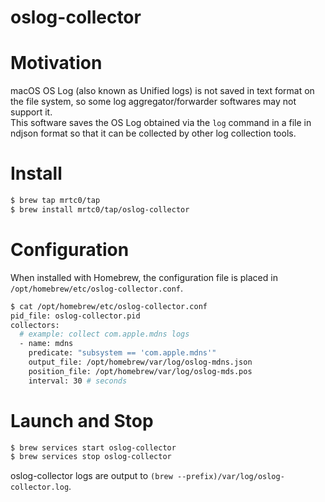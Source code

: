 # oslog-collector

# Motivation

macOS OS Log (also known as Unified logs) is not saved in text format on the file system, so some log aggregator/forwarder softwares may not support it.  
This software saves the OS Log obtained via the `log` command in a file in ndjson format so that it can be collected by other log collection tools.

# Install

```sh
$ brew tap mrtc0/tap
$ brew install mrtc0/tap/oslog-collector
```

# Configuration

When installed with Homebrew, the configuration file is placed in `/opt/homebrew/etc/oslog-collector.conf`.

```sh
$ cat /opt/homebrew/etc/oslog-collector.conf
pid_file: oslog-collector.pid
collectors:
  # example: collect com.apple.mdns logs
  - name: mdns
    predicate: "subsystem == 'com.apple.mdns'"
    output_file: /opt/homebrew/var/log/oslog-mdns.json
    position_file: /opt/homebrew/var/log/oslog-mds.pos
    interval: 30 # seconds
```

# Launch and Stop

```sh 
$ brew services start oslog-collector
$ brew services stop oslog-collector
```

oslog-collector logs are output to `(brew --prefix)/var/log/oslog-collector.log`.


